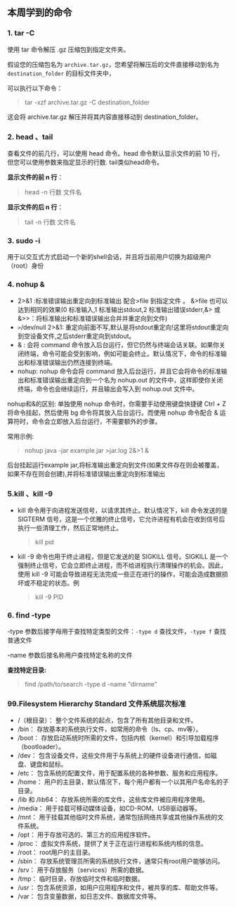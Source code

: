 ## 本周学到的命令
### 1. tar -C
使用 tar 命令解压 .gz 压缩包到指定文件夹。

假设您的压缩包名为 `archive.tar.gz`，您希望将解压后的文件直接移动到名为 `destination_folder` 的目标文件夹中，

可以执行以下命令：
>tar -xzf archive.tar.gz -C destination_folder
    
这会将 archive.tar.gz 解压并将其内容直接移动到 destination_folder。

### 2. head 、tail
查看文件的前几行，可以使用 head 命令。head 命令默认显示文件的前 10 行，但您可以使用参数来指定显示的行数. tail类似head命令。

**显示文件的前 n 行**：
>head -n 行数 文件名



**显示文件的后 n 行**：
>tail -n 行数 文件名



### 3. sudo -i
用于以交互式方式启动一个新的shell会话，并且将当前用户切换为超级用户（root）身份

### 4. nohup &
- 2>&1 :标准错误输出重定向到标准输出 配合>file 到指定文件 。 &>file 也可以达到相同的效果(0 标准输入,1 标准输出stdout,2 标准输出错误stderr,&> 或 &>>：将标准输出和标准错误输出合并并重定向到文件)
- `>`/dev/null 2>&1: 重定向前面不写,默认是将stdout重定向!这里将stdout重定向到空设备文件,之后stderr重定向到stdout。
- & : 会将 command 命令放入后台运行，但它仍然与终端会话关联。如果你关闭终端，命令可能会受到影响，例如可能会终止。默认情况下，命令的标准输出和标准错误输出仍然连接到终端。
- nohup: nohup 命令会将 command 放入后台运行，并且它会将命令的标准输出和标准错误输出重定向到一个名为 nohup.out 的文件中，这样即使你关闭终端，命令也会继续运行，并且输出会写入到 nohup.out 文件中。

nohup和&的区别:
单独使用 nohup 命令时，你需要手动使用键盘快捷键 Ctrl + Z 将命令挂起，然后使用 bg 命令将其放入后台运行。而使用 nohup 命令配合 & 运算符时，命令会立即放入后台运行，不需要额外的步骤。

常用示例:
> nohup java -jar example.jar >jar.log 2&>1 &

后台挂起运行example jar,将标准输出重定向到文件(如果文件存在则会被覆盖，如果不存在则会创建),并将标准错误输出重定向到标准输出
### 5.kill 、kill -9
- kill 命令用于向进程发送信号，以请求其终止。默认情况下，kill 命令发送的是 SIGTERM 信号，这是一个优雅的终止信号，它允许进程有机会在收到信号后执行一些清理工作，然后正常地终止。

    >kill pid

- kill -9 命令也用于终止进程，但是它发送的是 SIGKILL 信号。SIGKILL 是一个强制终止信号，它会立即终止进程，而不给进程执行清理操作的机会。因此，使用 kill -9 可能会导致进程无法完成一些正在进行的操作，可能会造成数据损坏或不稳定的状态。例

    >kill -9 PID
### 6. find -type
-type 参数后接字母用于查找特定类型的文件：`-type d` 查找文件，`-type f` 查找普通文件

-name 参数后接名称用户查找特定名称的文件

**查找特定目录:**
>find /path/to/search -type d -name "dirname"

### 99.Filesystem Hierarchy Standard 文件系统层次标准

- /（根目录）： 整个文件系统的起点，包含了所有其他目录和文件。
- /bin： 存放基本的系统执行文件，如常用的命令（ls、cp、mv等）。
- /boot： 存放启动系统时所需的文件，包括内核（kernel）和引导加载程序（bootloader）。
- /dev： 包含设备文件，这些文件用于与系统上的硬件设备进行通信，如磁盘、键盘和鼠标。
- /etc： 包含系统的配置文件，用于配置系统的各种参数、服务和应用程序。
- /home： 用户的主目录，默认情况下，每个用户都有一个以其用户名命名的子目录。
- /lib 和 /lib64： 存放系统所需的库文件，这些库文件被应用程序使用。
- /media： 用于挂载可移动媒体设备，如CD-ROM、USB驱动器等。
- /mnt： 用于挂载其他临时文件系统，通常包括网络共享或其他操作系统的文件系统。
-  /opt： 用于存放可选的、第三方的应用程序软件。
- /proc： 虚拟文件系统，提供了关于正在运行进程和系统内核的信息。
- /root： root用户的主目录。
- /sbin： 存放系统管理员所需的系统执行文件，通常只有root用户能够访问。
- /srv： 用于存放服务（services）所需的数据。
- /tmp： 临时目录，存放临时文件和临时数据。
- /usr： 包含系统资源，如用户应用程序和文件，被共享的库、帮助文件等。
- /var： 包含变量数据，如日志文件、数据库文件等。
